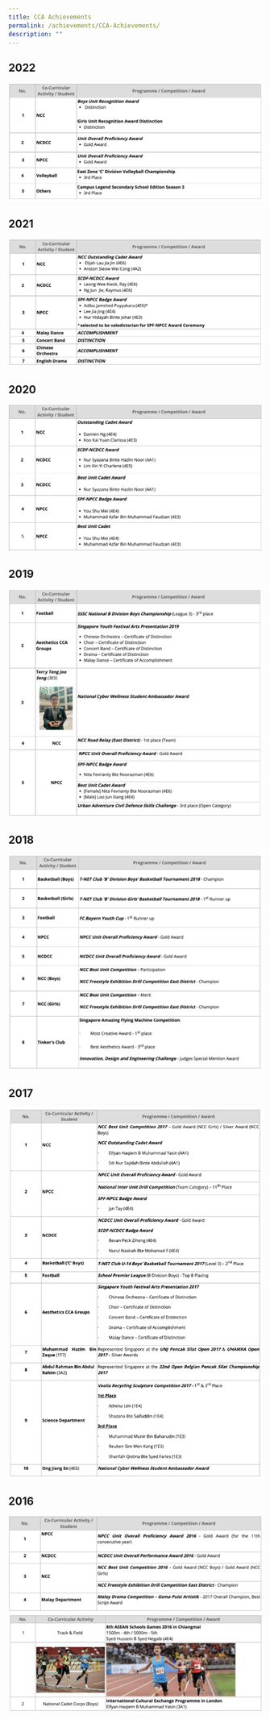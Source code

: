 ```yaml
---
title: CCA Achievements
permalink: /achievements/CCA-Achievements/
description: ""
---
```

2022
----
![](/images/cca2022.png)

2021
----
![](/images/cca2021.png)

2020
----
![](/images/cca2020.png)

2019
----
![](/images/cca2019.png)

2018
----
![](/images/cca2018.png)

2017
----
![](/images/cca2017.png)

2016
----
![](/images/cca2016.png)
![](/images/cca20162.png)